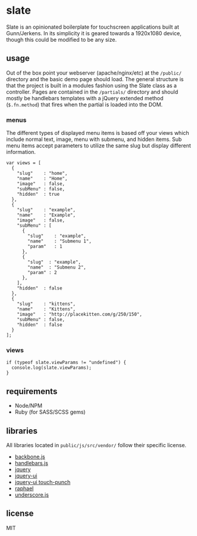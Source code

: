 # slate

Slate is an opinionated boilerplate for touchscreen applications built at Gunn/Jerkens. In its simplicity it is geared towards a 1920x1080 device, though this could be modified to be any size.

## usage

Out of the box point your webserver (apache/nginx/etc) at the `/public/` directory and the basic demo page should load. The general structure is that the project is built in a modules fashion using the Slate class as a controller. Pages are contained in the `/partials/` directory and should mostly be handlebars templates with a jQuery extended method (`$.fn.method`) that fires when the partial is loaded into the DOM.

### menus

The different types of displayed menu items is based off your views which include normal text, image, menu with submenu, and hidden items. Sub menu items accept parameters to utilize the same slug but display different information.

```
var views = [
  {
    "slug"    : "home",
    "name"    : "Home",
    "image"   : false,
    "subMenu" : false,
    "hidden"  : true
  },
  {
    "slug"    : "example",
    "name"    : "Example",
    "image"   : false,
    "subMenu" : [
      {
        "slug"    : "example",
        "name"    : "Submenu 1",
        "param"   : 1
      },
      {
        "slug"  : "example",
        "name"  : "Submenu 2",
        "param" : 2
      },
    ],
    "hidden"  : false
  },
  {
    "slug"    : "kittens",
    "name"    : "Kittens",
    "image"   : "http://placekitten.com/g/250/150",
    "subMenu" : false,
    "hidden"  : false
  }
];
```

### views

```
if (typeof slate.viewParams != "undefined") {
  console.log(slate.viewParams);
}
```

## requirements

- Node/NPM  
- Ruby (for SASS/SCSS gems)  

## libraries

All libraries located in `public/js/src/vendor/` follow their specific license.

- [backbone.js](https://github.com/jashkenas/backbone)  
- [handlebars.js](https://github.com/wycats/handlebars.js)  
- [jquery](https://github.com/jquery/jquery)  
- [jquery-ui](https://github.com/jquery/jquery-ui)  
- [jquery-ui touch-punch](https://github.com/furf/jquery-ui-touch-punch)  
- [raphael](https://github.com/DmitryBaranovskiy/raphael)  
- [underscore.js](https://github.com/jashkenas/underscore)  

## license

MIT
